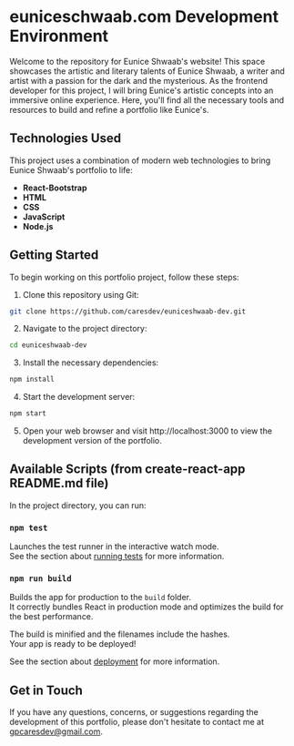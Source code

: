 # euniceschwaab.com Development Environment

Welcome to the repository for Eunice Shwaab's website! This space showcases the artistic and literary talents of Eunice Shwaab, a writer and artist 
with a passion for the dark and the mysterious. As the frontend developer for this project, I will bring Eunice's artistic concepts into an immersive online experience. 
Here, you'll find all the necessary tools and resources to build and refine a portfolio like Eunice's. 


## Technologies Used

This project uses a combination of modern web technologies to bring Eunice Shwaab's portfolio to life:

- **React-Bootstrap** 
- **HTML** 
- **CSS** 
- **JavaScript** 
- **Node.js** 

## Getting Started

To begin working on this portfolio project, follow these steps:

1. Clone this repository using Git:

```bash
git clone https://github.com/caresdev/euniceshwaab-dev.git
```

2. Navigate to the project directory:

```bash
cd euniceshwaab-dev
```

3. Install the necessary dependencies:
```bash
npm install
```

4. Start the development server:

```bash
npm start
```

5. Open your web browser and visit http://localhost:3000 to view the development version of the portfolio.


## Available Scripts (from create-react-app README.md file)

In the project directory, you can run:

### `npm test`

Launches the test runner in the interactive watch mode.\
See the section about [running tests](https://facebook.github.io/create-react-app/docs/running-tests) for more information.

### `npm run build`

Builds the app for production to the `build` folder.\
It correctly bundles React in production mode and optimizes the build for the best performance.

The build is minified and the filenames include the hashes.\
Your app is ready to be deployed!

See the section about [deployment](https://facebook.github.io/create-react-app/docs/deployment) for more information.


## Get in Touch
If you have any questions, concerns, or suggestions regarding the development of this portfolio, please don't hesitate to contact me at [gpcaresdev@gmail.com](mailto:gpcaresdev@gmail.com).


